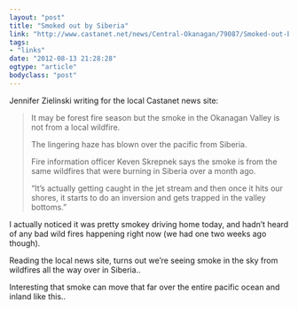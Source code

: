```yaml
---
layout: "post"
title: "Smoked out by Siberia"
link: "http://www.castanet.net/news/Central-Okanagan/79087/Smoked-out-by-Siberia"
tags: 
- "links"
date: "2012-08-13 21:28:28"
ogtype: "article"
bodyclass: "post"
---
```


Jennifer Zielinski writing for the local Castanet news site:

> It may be forest fire season but the smoke in the Okanagan Valley is not from a local wildfire.
> 
> The lingering haze has blown over the pacific from Siberia.
> 
> Fire information officer Keven Skrepnek says the smoke is from the same wildfires that were burning in Siberia over a month ago.
> 
> “It’s actually getting caught in the jet stream and then once it hits our shores, it starts to do an inversion and gets trapped in the valley bottoms.”

I actually noticed it was pretty smokey driving home today, and hadn’t heard of any bad wild fires happening right now (we had one two weeks ago though).

Reading the local news site, turns out we’re seeing smoke in the sky from wildfires all the way over in Siberia..

Interesting that smoke can move that far over the entire pacific ocean and inland like this..
